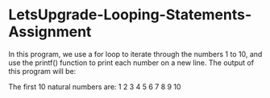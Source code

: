 # LetsUpgrade-Looping-Statements-Assignment
In this program, we use a for loop to iterate through the numbers 1 to 10, and use the printf() function to print each number on a new line.
The output of this program will be:

The first 10 natural numbers are:
1 2 3 4 5 6 7 8 9 10
